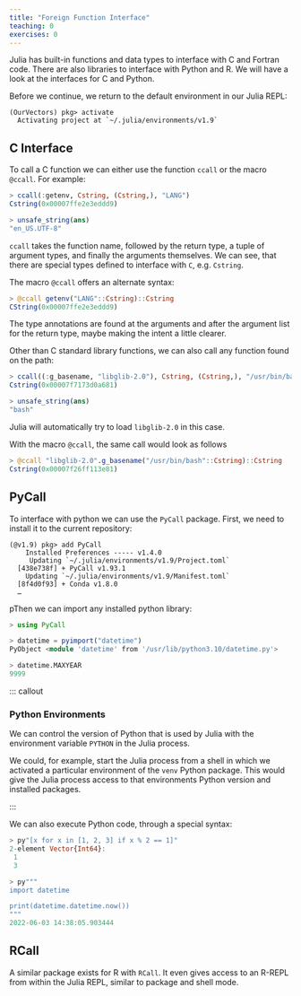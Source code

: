 ```yaml
---
title: "Foreign Function Interface"
teaching: 0
exercises: 0
---
```


Julia has built-in functions and data types to interface with C and Fortran
code. There are also libraries to interface with Python and R. We will have a
look at the interfaces for C and Python.

Before we continue, we return to the default environment in our Julia REPL:

```shell
(OurVectors) pkg> activate
  Activating project at `~/.julia/environments/v1.9`
```

## C Interface

To call a C function we can either use the function `ccall` or the macro
`@ccall`. For example:

```julia
> ccall(:getenv, Cstring, (Cstring,), "LANG")
Cstring(0x00007ffe2e3eddd9)

> unsafe_string(ans)
"en_US.UTF-8"
```

`ccall` takes the function name, followed by the return type, a tuple of
argument types, and finally the arguments themselves. We can see, that there are
special types defined to interface with `C`, e.g. `Cstring`.

The macro `@ccall` offers an alternate syntax:

```julia
> @ccall getenv("LANG"::Cstring)::Cstring
CString(0x00007ffe2e3eddd9)
```

The type annotations are found at the arguments and after the argument list for
the return type, maybe making the intent a little clearer.

Other than C standard library functions, we can also call any function found on
the path:

```julia
> ccall((:g_basename, "libglib-2.0"), Cstring, (Cstring,), "/usr/bin/bash")
Cstring(0x00007f7173d0a681)

> unsafe_string(ans)
"bash"
```

Julia will automatically try to load `libglib-2.0` in this case.

With the macro `@ccall`, the same call would look as follows

```julia
> @ccall "libglib-2.0".g_basename("/usr/bin/bash"::Cstring)::Cstring
Cstring(0x00007f26ff113e81)
```

## PyCall

To interface with python we can use the `PyCall` package. First, we need to
install it to the current repository:

```shell
(@v1.9) pkg> add PyCall
    Installed Preferences ----- v1.4.0
     Updating `~/.julia/environments/v1.9/Project.toml`
  [438e738f] + PyCall v1.93.1
    Updating `~/.julia/environments/v1.9/Manifest.toml`
  [8f4d0f93] + Conda v1.8.0
  …
```

pThen we can import any installed python library:

```julia
> using PyCall

> datetime = pyimport("datetime")
PyObject <module 'datetime' from '/usr/lib/python3.10/datetime.py'>

> datetime.MAXYEAR
9999
```

::: callout

### Python Environments

We can control the version of Python that is used by Julia with the environment
variable `PYTHON` in the Julia process.

We could, for example, start the Julia process from a shell in which we
activated a particular environment of the `venv` Python package. This would give
the Julia process access to that environments Python version and installed
packages.

:::

We can also execute Python code, through a special syntax:

```julia
> py"[x for x in [1, 2, 3] if x % 2 == 1]"
2-element Vector{Int64}:
 1
 3

> py"""
import datetime

print(datetime.datetime.now())
"""
2022-06-03 14:38:05.903444
```

## RCall

A similar package exists for R with `RCall`. It even gives access to an R-REPL
from within the Julia REPL, similar to package and shell mode.
